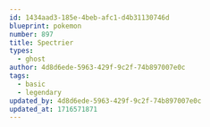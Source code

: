```yaml
---
id: 1434aad3-185e-4beb-afc1-d4b31130746d
blueprint: pokemon
number: 897
title: Spectrier
types:
  - ghost
author: 4d8d6ede-5963-429f-9c2f-74b897007e0c
tags:
  - basic
  - legendary
updated_by: 4d8d6ede-5963-429f-9c2f-74b897007e0c
updated_at: 1716571871
---
```

